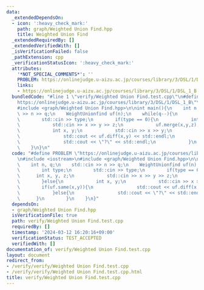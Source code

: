 ```yaml
---
data:
  _extendedDependsOn:
  - icon: ':heavy_check_mark:'
    path: graph/Weighted Union Find.hpp
    title: Weighted Union Find
  _extendedRequiredBy: []
  _extendedVerifiedWith: []
  _isVerificationFailed: false
  _pathExtension: cpp
  _verificationStatusIcon: ':heavy_check_mark:'
  attributes:
    '*NOT_SPECIAL_COMMENTS*': ''
    PROBLEM: https://onlinejudge.u-aizu.ac.jp/courses/library/3/DSL/1/DSL_1_B
    links:
    - https://onlinejudge.u-aizu.ac.jp/courses/library/3/DSL/1/DSL_1_B
  bundledCode: "#line 1 \"verify/Weighted Union Find.test.cpp\"\n#define PROBLEM \"\
    https://onlinejudge.u-aizu.ac.jp/courses/library/3/DSL/1/DSL_1_B\"\n#include <iostream>\n\
    #include <graph/Weighted Union Find.hpp>\n\nint main(){\n    int n, q;\n    std::cin\
    \ >> n >> q;\n    WeightUnionfind uf(n);\n    while(q--){\n        int type;\n\
    \        std::cin >> type;\n        if(type == 0){\n            int x, y, z;\n\
    \            std::cin >> x >> y >> z;\n            uf.merge(x,y,z);\n        }else{\n\
    \            int x, y;\n            std::cin >> x >> y;\n            if(uf.same(x,y)){\n\
    \                std::cout << uf.diff(x,y) << std::endl;\n            }else{\n\
    \                std::cout << \"?\" << std::endl;\n            }\n        }\n\
    \    }\n}\n"
  code: "#define PROBLEM \"https://onlinejudge.u-aizu.ac.jp/courses/library/3/DSL/1/DSL_1_B\"\
    \n#include <iostream>\n#include <graph/Weighted Union Find.hpp>\n\nint main(){\n\
    \    int n, q;\n    std::cin >> n >> q;\n    WeightUnionfind uf(n);\n    while(q--){\n\
    \        int type;\n        std::cin >> type;\n        if(type == 0){\n      \
    \      int x, y, z;\n            std::cin >> x >> y >> z;\n            uf.merge(x,y,z);\n\
    \        }else{\n            int x, y;\n            std::cin >> x >> y;\n    \
    \        if(uf.same(x,y)){\n                std::cout << uf.diff(x,y) << std::endl;\n\
    \            }else{\n                std::cout << \"?\" << std::endl;\n      \
    \      }\n        }\n    }\n}"
  dependsOn:
  - graph/Weighted Union Find.hpp
  isVerificationFile: true
  path: verify/Weighted Union Find.test.cpp
  requiredBy: []
  timestamp: '2024-03-12 16:20:16+09:00'
  verificationStatus: TEST_ACCEPTED
  verifiedWith: []
documentation_of: verify/Weighted Union Find.test.cpp
layout: document
redirect_from:
- /verify/verify/Weighted Union Find.test.cpp
- /verify/verify/Weighted Union Find.test.cpp.html
title: verify/Weighted Union Find.test.cpp
---
```

